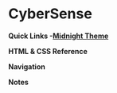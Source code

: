# CyberSense
<b> Quick Links
-[Midnight Theme](https://github.com/pages-themes/midnight)

<b> HTML & CSS Reference

<b> Navigation

<b> Notes
